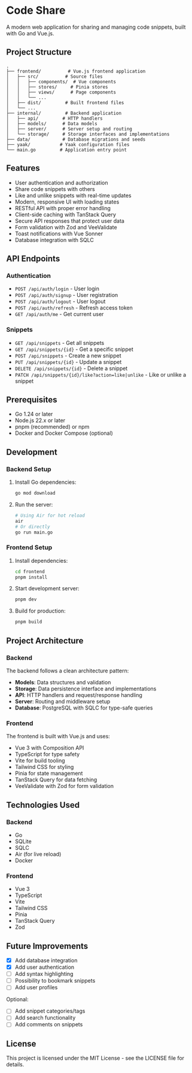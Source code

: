 # Code Share

A modern web application for sharing and managing code snippets, built with Go and Vue.js.

## Project Structure

```
.
├── frontend/          # Vue.js frontend application
│   ├── src/          # Source files
│   │   ├── components/  # Vue components
│   │   ├── stores/     # Pinia stores
│   │   ├── views/      # Page components
│   │   └── ...
│   ├── dist/         # Built frontend files
│   └── ...
├── internal/         # Backend application
│   ├── api/         # HTTP handlers
│   ├── models/      # Data models
│   ├── server/      # Server setup and routing
│   └── storage/     # Storage interfaces and implementations
├── data/            # Database migrations and seeds
├── yaak/           # Yaak configuration files
└── main.go         # Application entry point
```

## Features

- User authentication and authorization
- Share code snippets with others
- Like and unlike snippets with real-time updates
- Modern, responsive UI with loading states
- RESTful API with proper error handling
- Client-side caching with TanStack Query
- Secure API responses that protect user data
- Form validation with Zod and VeeValidate
- Toast notifications with Vue Sonner
- Database integration with SQLC

## API Endpoints

### Authentication

- `POST /api/auth/login` - User login
- `POST /api/auth/signup` - User registration
- `POST /api/auth/logout` - User logout
- `POST /api/auth/refresh` - Refresh access token
- `GET /api/auth/me` - Get current user

### Snippets

- `GET /api/snippets` - Get all snippets
- `GET /api/snippets/{id}` - Get a specific snippet
- `POST /api/snippets` - Create a new snippet
- `PUT /api/snippets/{id}` - Update a snippet
- `DELETE /api/snippets/{id}` - Delete a snippet
- `PATCH /api/snippets/{id}/like?action=like|unlike` - Like or unlike a snippet

## Prerequisites

- Go 1.24 or later
- Node.js 22.x or later
- pnpm (recommended) or npm
- Docker and Docker Compose (optional)

## Development

### Backend Setup

1. Install Go dependencies:

   ```bash
   go mod download
   ```

2. Run the server:
   ```bash
   # Using Air for hot reload
   air
   # Or directly
   go run main.go
   ```

### Frontend Setup

1. Install dependencies:

   ```bash
   cd frontend
   pnpm install
   ```

2. Start development server:

   ```bash
   pnpm dev
   ```

3. Build for production:
   ```bash
   pnpm build
   ```

## Project Architecture

### Backend

The backend follows a clean architecture pattern:

- **Models**: Data structures and validation
- **Storage**: Data persistence interface and implementations
- **API**: HTTP handlers and request/response handling
- **Server**: Routing and middleware setup
- **Database**: PostgreSQL with SQLC for type-safe queries

### Frontend

The frontend is built with Vue.js and uses:

- Vue 3 with Composition API
- TypeScript for type safety
- Vite for build tooling
- Tailwind CSS for styling
- Pinia for state management
- TanStack Query for data fetching
- VeeValidate with Zod for form validation

## Technologies Used

### Backend

- Go
- SQLite
- SQLC
- Air (for live reload)
- Docker

### Frontend

- Vue 3
- TypeScript
- Vite
- Tailwind CSS
- Pinia
- TanStack Query
- Zod

## Future Improvements

- [x] Add database integration
- [x] Add user authentication
- [ ] Add syntax highlighting
- [ ] Possibility to bookmark snippets
- [ ] Add user profiles

Optional:

- [ ] Add snippet categories/tags
- [ ] Add search functionality
- [ ] Add comments on snippets

## License

This project is licensed under the MIT License - see the LICENSE file for details.
